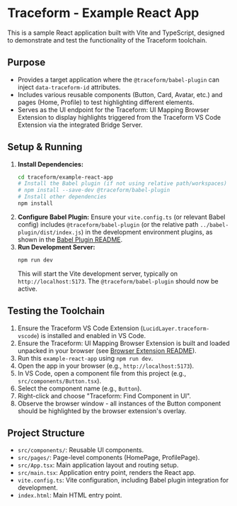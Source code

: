 # Traceform - Example React App

This is a sample React application built with Vite and TypeScript, designed to demonstrate and test the functionality of the Traceform toolchain.

## Purpose

- Provides a target application where the `@traceform/babel-plugin` can inject `data-traceform-id` attributes.
- Includes various reusable components (Button, Card, Avatar, etc.) and pages (Home, Profile) to test highlighting different elements.
- Serves as the UI endpoint for the Traceform: UI Mapping Browser Extension to display highlights triggered from the Traceform VS Code Extension via the integrated Bridge Server.

## Setup & Running

1.  **Install Dependencies:**
    ```bash
    cd traceform/example-react-app
    # Install the Babel plugin (if not using relative path/workspaces)
    # npm install --save-dev @traceform/babel-plugin
    # Install other dependencies
    npm install
    ```
2.  **Configure Babel Plugin:** Ensure your `vite.config.ts` (or relevant Babel config) includes `@traceform/babel-plugin` (or the relative path `../babel-plugin/dist/index.js`) in the development environment plugins, as shown in the [Babel Plugin README](../babel-plugin/README.md).
3.  **Run Development Server:**
    ```bash
    npm run dev
    ```
    This will start the Vite development server, typically on `http://localhost:5173`. The `@traceform/babel-plugin` should now be active.

## Testing the Toolchain

1.  Ensure the Traceform VS Code Extension (`LucidLayer.traceform-vscode`) is installed and enabled in VS Code.
2.  Ensure the Traceform: UI Mapping Browser Extension is built and loaded unpacked in your browser (see [Browser Extension README](../browser-extension/README.md)).
3.  Run this `example-react-app` using `npm run dev`.
4.  Open the app in your browser (e.g., `http://localhost:5173`).
6.  In VS Code, open a component file from this project (e.g., `src/components/Button.tsx`).
7.  Select the component name (e.g., `Button`).
8.  Right-click and choose "Traceform: Find Component in UI".
9.  Observe the browser window - all instances of the Button component should be highlighted by the browser extension's overlay.

## Project Structure

- `src/components/`: Reusable UI components.
- `src/pages/`: Page-level components (HomePage, ProfilePage).
- `src/App.tsx`: Main application layout and routing setup.
- `src/main.tsx`: Application entry point, renders the React app.
- `vite.config.ts`: Vite configuration, including Babel plugin integration for development.
- `index.html`: Main HTML entry point.
